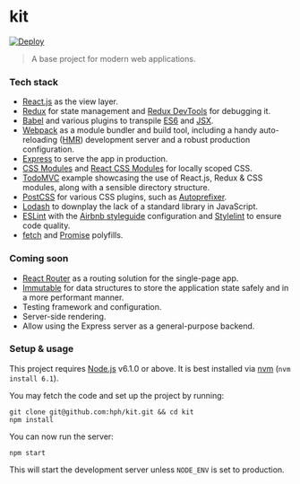# kit

[![Deploy](https://www.herokucdn.com/deploy/button.svg)](https://heroku.com/deploy)

> A base project for modern web applications.

### Tech stack

- [React.js](https://facebook.github.io/react/) as the view layer.
- [Redux](http://redux.js.org/) for state management and
  [Redux DevTools](https://github.com/gaearon/redux-devtools) for debugging it.
- [Babel](http://babeljs.io/docs/plugins/) and various plugins to transpile
  [ES6](https://github.com/lukehoban/es6features) and
  [JSX](https://facebook.github.io/react/docs/jsx-in-depth.html).
- [Webpack](https://webpack.github.io/) as a module bundler and build tool,
  including a handy auto-reloading
  ([HMR](https://webpack.github.io/docs/hot-module-replacement-with-webpack.html))
  development server and a robust production configuration.
- [Express](http://expressjs.com/) to serve the app in production.
- [CSS Modules](https://github.com/css-modules/css-modules) and
  [React CSS Modules](https://github.com/gajus/react-css-modules) for locally
  scoped CSS.
- [TodoMVC](http://todomvc.com/) example showcasing the use of React.js, Redux
  & CSS modules, along with a sensible directory structure.
- [PostCSS](http://postcss.org/) for various CSS plugins, such as
  [Autoprefixer](https://github.com/postcss/autoprefixer).
- [Lodash](https://lodash.com/) to downplay the lack of a standard library in
  JavaScript.
- [ESLint](http://eslint.org/) with the [Airbnb
  styleguide](https://github.com/airbnb/javascript) configuration and
  [Stylelint](http://stylelint.io/) to ensure code quality.
- [fetch](https://github.com/github/fetch) and
  [Promise](https://github.com/stefanpenner/es6-promise) polyfills.

### Coming soon

- [React Router](https://github.com/reactjs/react-router) as a routing solution
  for the single-page app.
- [Immutable](https://facebook.github.io/immutable-js/) for data structures to
  store the application state safely and in a more performant manner.
- Testing framework and configuration.
- Server-side rendering.
- Allow using the Express server as a general-purpose backend.

### Setup & usage

This project requires [Node.js](https://nodejs.org/en/) v6.1.0 or above. It is
best installed via [nvm](https://github.com/creationix/nvm) (`nvm install
6.1`).

You may fetch the code and set up the project by running:

    git clone git@github.com:hph/kit.git && cd kit
    npm install

You can now run the server:

    npm start

This will start the development server unless `NODE_ENV` is set to production.
